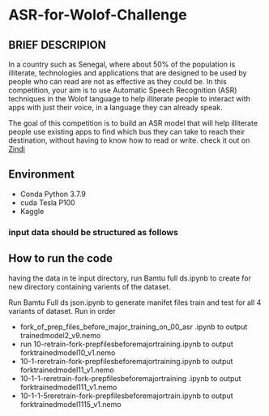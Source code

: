 # ASR-for-Wolof-Challenge

## BRIEF DESCRIPION
In a country such as Senegal, where about 50% of the population is illiterate, technologies and applications that are designed to be used by people who can read are not as effective as they could be. In this competition, your aim is to use Automatic Speech Recognition (ASR) techniques in the Wolof language to help illiterate people to interact with apps with just their voice, in a language they can already speak.

The goal of this competition is to build an ASR model that will help illiterate people use existing apps to find which bus they can take to reach their destination, without having to know how to read or write. check it out on [Zindi](https://zindi.africa/competitions/ai4d-baamtu-datamation-automatic-speech-recognition-in-wolof)

## Environment
- Conda Python 3.7.9
- cuda Tesla P100
- Kaggle

### input data should be structured as follows

<!-- .
|─ baamtu-asr
  ├─ clips                   #clips directory (alternatively `clip`)
  ├─ SampleSubmission.csv    #submission file  (alternatively `doc`)
  ├─ Train.csv               #train file with train id's to be updated to sn_train.csv after bamtu_ds_final.ipynb is run  (alternatively `train`)
  └─ Test.csv                #test file with test id's to be updated to ns_test.csv after bamtu_ds_final.ipynb is run  (alternatively `test`)

 -->

## How to run the code
having the data in te input directory, run Bamtu full ds.ipynb to create for new directory containing varients of the dataset.

Run Bamtu Full ds json.ipynb to generate manifet files train and test for all 4 variants of dataset.
Run in order
- fork_of_prep_files_before_major_training_on_00_asr .ipynb to output  trainedmodel2_v9.nemo
- run 10-retrain-fork-prepfilesbeforemajortraining.ipynb  to output  forktrainedmodel10_v1.nemo
- 10-1-reretrain-fork-prepfilesbeforemajortraining.ipynb  to output  forktrainedmodel11_v1.nemo
- 10-1-1-reretrain-fork-prepfilesbeforemajortraining .ipynb  to output  forktrainedmodel111_v1.nemo
- 10-1-1-5reretrain-fork-prepfilesbeforemajortrain.ipynb  to output  forktrainedmodel1115_v1.nemo
